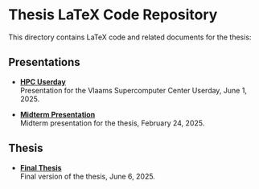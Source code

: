 # Thesis LaTeX Code Repository

This directory contains LaTeX code and related documents for the thesis:

## Presentations
- **[HPC Userday](./HPC_userday/HPC.pdf)**  
    Presentation for the Vlaams Supercomputer Center Userday, June 1, 2025.

- **[Midterm Presentation](./Midterm_Pres/Midterm_Pres.pdf)**  
    Midterm presentation for the thesis, February 24, 2025.

## Thesis
- **[Final Thesis](./THESIS/Thesis.pdf)**  
    Final version of the thesis, June 6, 2025.

